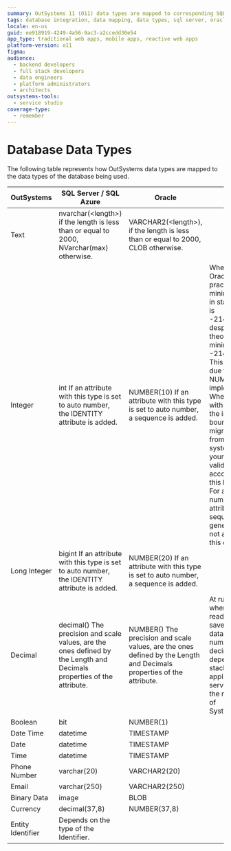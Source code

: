 ```yaml
---
summary: OutSystems 11 (O11) data types are mapped to corresponding SQL Server, SQL Azure, and Oracle database data types, as detailed in a comprehensive table.
tags: database integration, data mapping, data types, sql server, oracle
locale: en-us
guid: ee918919-4249-4a56-9ac3-a2ccedd30e54
app_type: traditional web apps, mobile apps, reactive web apps
platform-version: o11
figma:
audience:
  - backend developers
  - full stack developers
  - data engineers
  - platform administrators
  - architects
outsystems-tools:
  - service studio
coverage-type:
  - remember
---
```


# Database Data Types

The following table represents how OutSystems data types are mapped to the data types of the database being used.

OutSystems | SQL Server / SQL Azure | Oracle | Obs.  
---|---|---|---
Text | nvarchar(&lt;length&gt;) if the length is less than or equal to 2000, NVarchar(max) otherwise. | VARCHAR2(&lt;length&gt;), if the length is less than or equal to 2000, CLOB otherwise. |
Integer | int If an attribute with this type is set to auto number, the IDENTITY attribute is added. | NUMBER(10) If an attribute with this type is set to auto number, a sequence is added. | When using Oracle, the practical minimum value in static entities is -2147483647, despite the theoretical minimum of -2147483648. This limitation is due to Oracle's NUMBER(10) implementation. When working with values near the integer boundaries or migrating data from other systems, ensure your data validation accounts for this limitation. For auto-numbered attributes, the sequence generation is not affected by this constraint.
Long Integer | bigint If an attribute with this type is set to auto number, the IDENTITY attribute is added. | NUMBER(20) If an attribute with this type is set to auto number, a sequence is added. |
Decimal | decimal() The precision and scale values, are the ones defined by the Length and Decimals properties of the attribute. | NUMBER() The precision and scale values, are the ones defined by the Length and Decimals properties of the attribute. | At runtime, when values are read from (or saved to) the database, the number of decimal digits depends on the stack of the application server. Consider the restrictions of System.Decimal.  
Boolean | bit | NUMBER(1) |
Date Time | datetime | TIMESTAMP |
Date | datetime | TIMESTAMP |
Time | datetime | TIMESTAMP |
Phone Number | varchar(20) | VARCHAR2(20) |
Email | varchar(250) | VARCHAR2(250) |
Binary Data | image | BLOB |
Currency | decimal(37,8) | NUMBER(37,8) |
Entity Identifier | Depends on the type of the Identifier. 

